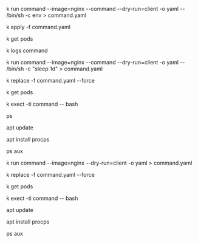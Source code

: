 k run command --image=nginx --command --dry-run=client -o yaml -- /bin/sh -c env > command.yaml

k apply -f command.yaml

k get pods

k logs command

k run command --image=nginx --command --dry-run=client -o yaml -- /bin/sh -c "sleep 1d" > command.yaml

k replace -f command.yaml --force

k get pods

k exect -ti command -- bash

ps

apt update

apt install procps

ps aux

k run command --image=nginx --dry-run=client -o yaml > command.yaml

k replace -f command.yaml --force

k get pods

k exect -ti command -- bash

apt update

apt install procps

ps aux

